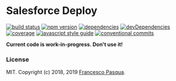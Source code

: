 # Salesforce Deploy

[![build status](https://travis-ci.com/cesconix/salesforce-deploy.svg)](https://travis-ci.com/cesconix/salesforce-deploy) 
[![npm version](https://img.shields.io/npm/v/salesforce-deploy.svg)](https://www.npmjs.com/package/salesforce-deploy)
[![dependencies](https://img.shields.io/david/cesconix/salesforce-deploy.svg)](https://david-dm.org/cesconix/salesforce-deploy)
[![devDependencies](https://img.shields.io/david/dev/cesconix/salesforce-deploy.svg)](https://david-dm.org/cesconix/salesforce-deploy?type=dev)
[![coverage](https://coveralls.io/repos/github/cesconix/salesforce-deploy/badge.svg)](https://coveralls.io/github/cesconix/salesforce-deploy)
[![javascript style guide](https://img.shields.io/badge/code_style-standard-brightgreen.svg)](https://standardjs.com)
[![conventional commits](https://img.shields.io/badge/Conventional%20Commits-1.0.0-yellow.svg)](https://conventionalcommits.org)

**Current code is work-in-progress. Don't use it!**


### License

MIT. Copyright (c) 2018, 2019 [Francesco Pasqua](https://www.linkedin.com/in/cesconix).
